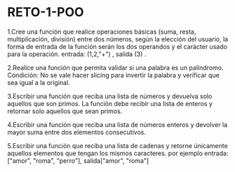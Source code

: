 # RETO-1-POO
1.Cree una función que realice operaciones básicas (suma, resta, multiplicación, división) entre dos números, según la elección del usuario, la forma de entrada de la función serán los dos operandos y el carácter usado para la operación. entrada: (1,2,"+") , salida (3) .

2.Realice una función que permita validar si una palabra es un palíndromo. Condición: No se vale hacer slicing para invertir la palabra y verificar que sea igual a la original.

3.Escribir una función que reciba una lista de números y devuelva solo aquellos que son primos. La función debe recibir una lista de enteros y retornar solo aquellos que sean primos.

4.Escribir una función que reciba una lista de números enteros y devolver la mayor suma entre dos elementos consecutivos.

5.Escribir una función que reciba una lista de cadenas y retorne únicamente aquellos elementos que tengan los mismos caracteres. por ejemplo entrada: ["amor", "roma", "perro"], salida["amor", "roma"]
